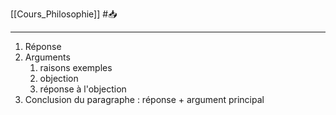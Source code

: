[[Cours_Philosophie]] #📥 

---
1. Réponse
2. Arguments
	1. raisons exemples
	2. objection
	3. réponse à l'objection
3. Conclusion du paragraphe : réponse + argument principal